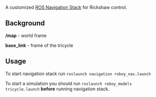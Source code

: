 A customized [ROS Navigation Stack](http://wiki.ros.org/navigation) for Rickshaw control.

## Background

**/map** - world frame

**base_link** - frame of the tricycle

## Usage

To start navigation stack run `roslaunch navigation roboy_nav.launch`

To start a simulation you should run `roslaunch roboy_models tricycle.launch`
 **before** running navigation stack.